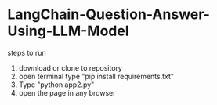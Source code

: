 # LangChain-Question-Answer-Using-LLM-Model
steps to run
1. download or clone to repository
2. open terminal type "pip install requirements.txt"
3. Type "python app2.py"
4. open the page in any browser
